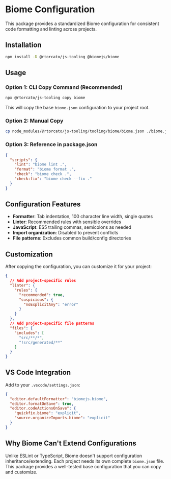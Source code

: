 # Biome Configuration

This package provides a standardized Biome configuration for consistent code formatting and linting across projects.

## Installation

```bash
npm install -D @rtorcato/js-tooling @biomejs/biome
```

## Usage

### Option 1: CLI Copy Command (Recommended)

```bash
npx @rtorcato/js-tooling copy biome
```

This will copy the base `biome.json` configuration to your project root.

### Option 2: Manual Copy

```bash
cp node_modules/@rtorcato/js-tooling/tooling/biome/biome.json ./biome.json
```

### Option 3: Reference in package.json

```json
{
  "scripts": {
    "lint": "biome lint .",
    "format": "biome format .",
    "check": "biome check .",
    "check:fix": "biome check --fix ."
  }
}
```

## Configuration Features

- **Formatter**: Tab indentation, 100 character line width, single quotes
- **Linter**: Recommended rules with sensible overrides
- **JavaScript**: ES5 trailing commas, semicolons as needed
- **Import organization**: Disabled to prevent conflicts
- **File patterns**: Excludes common build/config directories

## Customization

After copying the configuration, you can customize it for your project:

```json
{
  // Add project-specific rules
  "linter": {
    "rules": {
      "recommended": true,
      "suspicious": {
        "noExplicitAny": "error"
      }
    }
  },
  // Add project-specific file patterns
  "files": {
    "includes": [
      "src/**/*",
      "!src/generated/**"
    ]
  }
}
```

## VS Code Integration

Add to your `.vscode/settings.json`:

```json
{
  "editor.defaultFormatter": "biomejs.biome",
  "editor.formatOnSave": true,
  "editor.codeActionsOnSave": {
    "quickfix.biome": "explicit",
    "source.organizeImports.biome": "explicit"
  }
}
```

## Why Biome Can't Extend Configurations

Unlike ESLint or TypeScript, Biome doesn't support configuration inheritance/extending. Each project needs its own complete `biome.json` file. This package provides a well-tested base configuration that you can copy and customize.